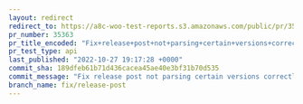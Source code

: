 ```yaml
---
layout: redirect
redirect_to: https://a8c-woo-test-reports.s3.amazonaws.com/public/pr/35363/api/index.html
pr_number: 35363
pr_title_encoded: "Fix+release+post+not+parsing+certain+versions+correctly"
pr_test_type: api
last_published: "2022-10-27 19:17:28 +0000"
commit_sha: 189dfeb61b71d436cacea45ae40e3bf31b70d535
commit_message: "Fix release post not parsing certain versions correctly"
branch_name: fix/release-post
---
```

